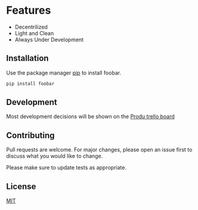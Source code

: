 # Features

 - Decentrilized 
 - Light and Clean
 - Always Under Development

## Installation

Use the package manager [pip](https://pip.pypa.io/en/stable/) to install foobar.

```bash
pip install foobar
```

## Development 
  Most development decisions will be shown on the [Produ trello board](https://trello.com/b/bKLMEAsr)


## Contributing
Pull requests are welcome. For major changes, please open an issue first to discuss what you would like to change.

Please make sure to update tests as appropriate.

## License
[MIT](https://choosealicense.com/licenses/mit/)
